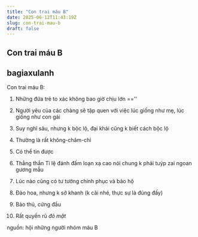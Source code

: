 ```yaml
---
title: "Con trai máu B"
date: 2025-06-12T11:43:19Z
slug: con-trai-mau-b
draft: false
---
```


## Con trai máu B

## bagiaxulanh

Con trai máu B:
 
1. Những đứa trẻ to xác không bao giờ chịu lớn ==''
 
2. Người yêu của các chàng sẽ tập quen với việc lúc giống như mẹ, lúc giống như con gái 
 
3. Suy nghĩ sâu, nhưng k bộc lộ, đại khái cũng k biết cách bộc lộ 
 
4. Thường là rất không-chăm-chỉ 
 
5. Có thể tin được 
 
6. Thẳng thắn  Tỉ lệ đánh đấm loạn xạ cao  nói chung k phải tuýp zai ngoan gương mẫu 
 
7. Lúc nào cũng có tư tưởng chinh phục và bảo hộ 
 
8. Đào hoa, nhưng k sở khanh (k cãi nhé, thực sự là đúng đấy)
 
9. Bảo thủ, cứng đầu 
 
10. Rất quyến rũ *đỏ mặt* 
 
 
nguồn: hội những người nhóm máu B
